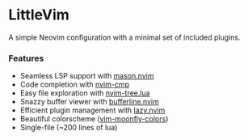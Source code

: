 # LittleVim

A simple Neovim configuration with a minimal set of included plugins.

### Features
- Seamless LSP support with [mason.nvim](https://github.com/williamboman/mason.nvim)
- Code completion with [nvim-cmp](https://github.com/hrsh7th/nvim-cmp)
- Easy file exploration with [nvim-tree.lua](https://github.com/nvim-tree/nvim-tree.lua)
- Snazzy buffer viewer with [bufferline.nvim](https://github.com/akinsho/bufferline.nvim)
- Efficient plugin management with [lazy.nvim](https://github.com/folke/lazy.nvim)
- Beautiful colorscheme ([vim-moonfly-colors](https://github.com/bluz71/vim-moonfly-colors))
- Single-file (~200 lines of lua)
